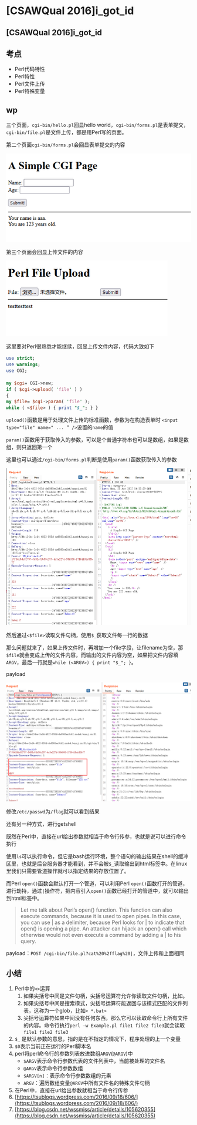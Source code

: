 # \[CSAWQual 2016]i\_got\_id

## \[CSAWQual 2016]i\_got\_id

## 考点

* Perl代码特性
* Perl特性
* Perl文件上传
* Perl特殊变量

## wp

三个页面，`cgi-bin/hello.pl`回显hello world，`cgi-bin/forms.pl`是表单提交，`cgi-bin/file.pl`是文件上传，都是用Perl写的页面。

第二个页面`cgi-bin/forms.pl`会回显表单提交的内容

&#x20;

![](<../.gitbook/assets/image (33).png>)

第三个页面会回显上传文件的内容

![](<../.gitbook/assets/image (31) (1).png>)

这里要对Perl很熟悉才能继续，回显上传文件内容，代码大致如下

```perl
use strict;
use warnings;
use CGI;
 
my $cgi= CGI->new;
if ( $cgi->upload( 'file' ) )
{
my $file= $cgi->param( 'file' );
while ( <$file> ) { print "$_"; } }
```

`upload()`函数是用于处理文件上传的标准函数，参数为在构造表单时 `<input type="file" name=" ... ” />`设置的`name`的值

`param()`函数用于获取传入的参数，可以是个普通字符串也可以是数组，如果是数组，则只返回第一个

这里也可以通过`/cgi-bin/forms.pl`判断是使用`param()`函数获取传入的参数

![](<../.gitbook/assets/image (5).png>)

然后通过`<$file>`读取文件句柄，使用`$_`获取文件每一行的数据

那么问题就来了，如果上传文件时，再增加一个file字段，让filename为空，那`$file`就会变成上传的文件内容，而输出的文件内容为空，如果把文件内容填`ARGV`，最后一行就是`while (<ARGV>) { print "$_"; }`。

payload

![](<../.gitbook/assets/image (7) (1).png>)

修改`/etc/passwd`为`/flag`就可以看到结果

还有另一种方式，进行getshell

既然在Perl中，直接在url给出参数就相当于命令行传参，也就是说可以进行命令执行

使用`ls`可以执行命令，但它是bash运行环境，整个语句的输出结果在shell的缓冲区里，也就是后台服务器才能看到，并不会被`$_`读取输出到html标签中。在linux里我们只需要管道操作就可以指定结果的存放位置了。

而Perl `open()`函数会默认打开一个管道，可以利用Perl `open()`函数打开的管道，进行劫持，通过`|`操作符，把内容引入`open()`函数已经打开的管道中，就可以输出到html标签中。

> Let me talk about Perl’s open() function. This function can also execute commands, because it is used to open pipes. In this case, you can use | as a delimiter, because Perl looks for | to indicate that open() is opening a pipe. An attacker can hijack an open() call which otherwise would not even execute a command by adding a | to his query.

payload：`POST /cgi-bin/file.pl?cat%20%2fflag%20|`，文件上传和上面相同

## 小结

1. Perl中的`<>`运算
   1. 如果尖括号中间是文件句柄，尖括号运算符允许你读取文件句柄，比如。
   2. 如果尖括号中间是搜索模式，尖括号运算符能返回与该模式匹配的文件列表，这称为一个glob，比如`< *.bat>`
   3. 尖括号运算符如果中间没有任何东西，那么它可以读取命令行上所有文件的内容。命令行执行`perl –w Example.pl file1 file2 file3`就会读取`file1 file2 file3`
2. `$_` 是默认参数的意思，指的是在不指定的情况下，程序处理的上一个变量
3. `$0`表示当前正在运行的Perl脚本名
4. perl将perl命令行的参数列表放进数组`ARGV`(`@ARGV`)中
   * `$ARGV`表示命令行参数代表的文件列表中，当前被处理的文件名
   * `@ARGV`表示命令行参数数组
   * `$ARGV[n]`：表示命令行参数数组的元素
   * `ARGV`：遍历数组变量`@ARGV`中所有文件名的特殊文件句柄
5. 在Perl中，直接在url给出参数就相当于命令行传参
6. [https://tsublogs.wordpress.com/2016/09/18/606/](https://tsublogs.wordpress.com/2016/09/18/606/)
7. [https://blog.csdn.net/wssmiss/article/details/105620355](https://blog.csdn.net/wssmiss/article/details/105620355)


